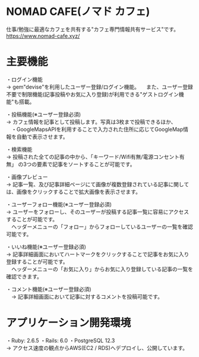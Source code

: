 # NOMAD CAFE(ノマド カフェ)
  仕事/勉強に最適なカフェを共有する"カフェ専門情報共有サービス"です。
  <br>https://www.nomad-cafe.xyz/


# 主要機能
・ログイン機能<br>
 → gem"devise"を利用したユーザー登録/ログイン機能。
 　また、ユーザー登録不要で制限機能(記事投稿やお気に入り登録)が利用できる"ゲストログイン機能"も搭載。

・投稿機能(※ユーザー登録必須)<br>
 → カフェ情報を記事として投稿します。写真は3枚まで投稿できるほか、<br>
 　・GoogleMapsAPIを利用することで入力された住所に応じてGoogleMap情報を自動で表示させます。 
  
・検索機能<br>
 → 投稿された全ての記事の中から、「キーワード/Wifi有無/電源コンセント有無」 の3つの要素で記事をソートすることが可能です。

・画像プレビュー<br>
 → 記事一覧、及び記事詳細ページにて画像が複数登録されている記事に関しては、画像をクリックすることで拡大画像を表示させます。
 
・ユーザーフォロー機能(※ユーザー登録必須)<br>
 → ユーザーをフォローし、そのユーザーが投稿する記事一覧に容易にアクセスすることが可能です。<br>
 　ヘッダーメニューの「フォロー」からフォローしているユーザーの一覧を確認可能です。
  
・いいね機能(※ユーザー登録必須)<br>
 → 記事詳細画面においてハートマークをクリックすることで記事をお気に入り登録することが可能です。<br>
 　ヘッダーメニューの「お気に入り」からお気に入り登録している記事の一覧を確認できます。
  
・コメント機能(※ユーザー登録必須)<br>
　→ 記事詳細画面において記事に対するコメントを投稿可能です。
 
# アプリケーション開発環境<br>
・Ruby: 2.6.5
・Rails: 6.0
・PostgreSQL 12.3<br>
→ アクセス速度の観点からAWS(EC2 / RDS)へデプロイし、公開しています。

